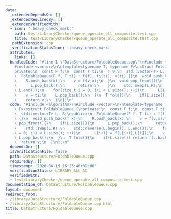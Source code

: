 ```yaml
---
data:
  _extendedDependsOn: []
  _extendedRequiredBy: []
  _extendedVerifiedWith:
  - icon: ':heavy_check_mark:'
    path: test/LibraryChecker/queue_operate_all_composite.test.cpp
    title: test/LibraryChecker/queue_operate_all_composite.test.cpp
  _pathExtension: cpp
  _verificationStatusIcon: ':heavy_check_mark:'
  attributes:
    links: []
  bundledCode: "#line 1 \"DataStructure/FoldableQueue.cpp\"\n#include <algorithm>\n\
    #include <vector>\n\ntemplate<typename T, typename F>\nstruct FoldableQueue {\n\
    private:\n  const F f;\n  const T ti;\n  T v;\n  std::vector<T> L, R;\npublic:\n\
    \  FoldableQueue(F f, T ti) : f(f), ti(ti), v(ti) {}\n  void push_back(T x){\n\
    \    R.push_back(x);\n    v = f(v,x);\n  }\n  void pop_front(){\n    if(L.size()){\n\
    \      L.pop_back();\n      return;\n    }\n    std::swap(L,R);\n    std::reverse(L.begin(),\
    \ L.end());\n    for(size_t i = 0; i+1 < L.size(); ++i)\n      L[i+1] = f(L[i+1],L[i]);\n\
    \    v = ti;\n    L.pop_back();\n  }\n  T fold(){\n    if(L.size()) return f(L.back(),v);\n\
    \    return v;\n  }\n};\n"
  code: "#include <algorithm>\n#include <vector>\n\ntemplate<typename T, typename\
    \ F>\nstruct FoldableQueue {\nprivate:\n  const F f;\n  const T ti;\n  T v;\n\
    \  std::vector<T> L, R;\npublic:\n  FoldableQueue(F f, T ti) : f(f), ti(ti), v(ti)\
    \ {}\n  void push_back(T x){\n    R.push_back(x);\n    v = f(v,x);\n  }\n  void\
    \ pop_front(){\n    if(L.size()){\n      L.pop_back();\n      return;\n    }\n\
    \    std::swap(L,R);\n    std::reverse(L.begin(), L.end());\n    for(size_t i\
    \ = 0; i+1 < L.size(); ++i)\n      L[i+1] = f(L[i+1],L[i]);\n    v = ti;\n   \
    \ L.pop_back();\n  }\n  T fold(){\n    if(L.size()) return f(L.back(),v);\n  \
    \  return v;\n  }\n};\n"
  dependsOn: []
  isVerificationFile: false
  path: DataStructure/FoldableQueue.cpp
  requiredBy: []
  timestamp: '2020-06-19 16:23:46+09:00'
  verificationStatus: LIBRARY_ALL_AC
  verifiedWith:
  - test/LibraryChecker/queue_operate_all_composite.test.cpp
documentation_of: DataStructure/FoldableQueue.cpp
layout: document
redirect_from:
- /library/DataStructure/FoldableQueue.cpp
- /library/DataStructure/FoldableQueue.cpp.html
title: DataStructure/FoldableQueue.cpp
---
```

